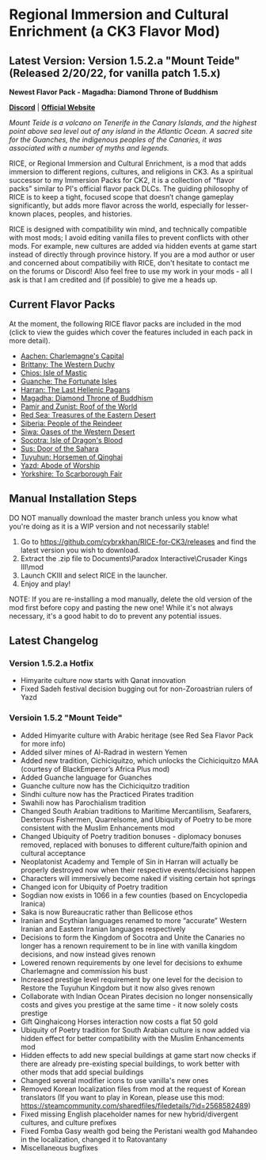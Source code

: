 # Regional Immersion and Cultural Enrichment (a CK3 Flavor Mod)

## Latest Version: Version 1.5.2.a "Mount Teide" (Released 2/20/22, for vanilla patch 1.5.x)

**Newest Flavor Pack - Magadha: Diamond Throne of Buddhism**

[**Discord**](https://discord.gg/9KuyXv2uZA) | [**Official Website**](https://cybrxkhansmods.godaddysites.com)

_Mount Teide is a volcano on Tenerife in the Canary Islands, and the highest point above sea level out of any island in the Atlantic Ocean. A sacred site for the Guanches, the indigenous peoples of the Canaries, it was associated with a number of myths and legends._

RICE, or Regional Immersion and Cultural Enrichment, is a mod that adds immersion to different regions, cultures, and religions in CK3. As a spiritual successor to my Immersion Packs for CK2, it is a collection of "flavor packs" similar to PI's official flavor pack DLCs. The guiding philosophy of RICE is to keep a tight, focused scope that doesn’t change gameplay significantly, but adds more flavor across the world, especially for lesser-known places, peoples, and histories.

RICE is designed with compatibility win mind, and technically compatible with most mods; I avoid editing vanilla files to prevent conflicts with other mods. For example, new cultures are added via hidden events at game start instead of directly through province history. If you are a mod author or user and concerned about compatibiliy with RICE, don't hesitate to contact me on the forums or Discord! Also feel free to use my work in your mods - all I ask is that I am credited and (if possible) to give me a heads up.

## Current Flavor Packs

At the moment, the following RICE flavor packs are included in the mod (click to view the guides which cover the features included in each pack in more detail).

- [Aachen: Charlemagne's Capital](https://docs.google.com/document/d/e/2PACX-1vQNflzrfD7oYcEYcMWDW07MsWCW-8cwIO8-JxSIm_WTnB1Ij0Dr-b3PRNu8mKmUFRXfHW3QDax2Z0DD/pub)
- [Brittany: The Western Duchy](https://docs.google.com/document/d/e/2PACX-1vTzGuR_ffwqfpm6rwh27hq71K4Fs35pcLZioPLbHulhHn2ZV25SD2HrGipPofvBYngi5S_O4Yino4Y7/pub)
- [Chios: Isle of Mastic](https://docs.google.com/document/d/1Lu4cGXN7hSaDtYd_wsXKbjAeIOYMoYVuum6zfYfBc_k/pub)
- [Guanche: The Fortunate Isles](https://docs.google.com/document/d/e/2PACX-1vSs5DoK_1Hux5Uqe8cZp9qKdClxq_8W6PF3Rdejo8hR_C3mn1_qd166bbpw096x0DtwBGTBHC8aQYTO/pub)
- [Harran: The Last Hellenic Pagans](https://docs.google.com/document/d/e/2PACX-1vQOVaDq59Adp5PsNw7r8KhK9cgHMBBWGPWG085FdTKegkD8G8BFLa_e1lz8usY164B42gAVZD4D_2Rs/pub)
- [Magadha: Diamond Throne of Buddhism](https://docs.google.com/document/d/e/2PACX-1vQvXP97M8x7lXYDilOlkVz-lCT0dk6Qq2R6cFyoySNv6g5mqAhIxzquf_1TeR9eEllCkA0HhpOfErnT/pub)
- [Pamir and Zunist: Roof of the World](https://docs.google.com/document/d/e/2PACX-1vQmHEFpko8WE1fnHLHyG-4t01Xyka4eTe88WuLJWRL6jk0S3ju3fA1CFyX_dDArSduFlzqUl58pjRRO/pub)
- [Red Sea: Treasures of the Eastern Desert](https://docs.google.com/document/d/e/2PACX-1vQzLb-MR90fMQvjqZsxceuydKihTehAlpxexdhdim5pfxi_aGVBeLl1rJMmuR-89nVB7PVLfboZKBuy/pub)
- [Siberia: People of the Reindeer](https://docs.google.com/document/d/e/2PACX-1vTOr-vq1KkHRJ_gxPOlb9brCKde3TRzN_1TVZwfPmSiIIW5TEAJGkQ0eNGwiEfvgape1pDAKau3ZcvD/pub)
- [Siwa: Oases of the Western Desert](https://docs.google.com/document/d/1OOXqqBEGv94IBAH-rIsjoBog1YFtVAFg_TPsuIQmhtg/pub)
- [Socotra: Isle of Dragon's Blood](https://docs.google.com/document/d/e/2PACX-1vRs_x_9wjofcveP_yhymlL5TWPB1UdSQyi_C_M1z4dWpFg3lqHgHwGpFD2xfkf0-RdsKIlRekQsLD4s/pub)
- [Sus: Door of the Sahara](https://docs.google.com/document/d/e/2PACX-1vQo9H7CnvJxD-KEjrwKEZ6GUUAJSqtF8-3oHW8YyoOntDliMBNHEOxRMNJRt8VFdpNs9LOGdgX9jCtZ/pub)
- [Tuyuhun: Horsemen of Qinghai](https://docs.google.com/document/d/e/2PACX-1vSLTlVseJqHCut1xBqm9tY2AVgfunhUTX0m8oN-OvHpMgexvpbFO8OIXVC2xDkgo9UvMYnv4qnjBUqP/pub)
- [Yazd: Abode of Worship](https://docs.google.com/document/d/e/2PACX-1vSPDkkP1PqCoPsi_HM29C5MM5L-as_SyKkmx_jNtOEqoW2mQx2APneBmbHNhi5hNePLHAxqm9QTm8y3/pub)
- [Yorkshire: To Scarborough Fair](https://docs.google.com/document/d/e/2PACX-1vQpl_JscDm-mK927vAdVA3-EUVdZ6A_htNKej7_cAKC1NcnYxHz8uvOT-bidmyLCNrfrYAsPun1QW3X/pub)


## Manual Installation Steps

DO NOT manually download the master branch unless you know what you're doing as it is a WIP version and not necessarily stable!

1. Go to https://github.com/cybrxkhan/RICE-for-CK3/releases and find the latest version you wish to download.
2. Extract the .zip file to Documents\Paradox Interactive\Crusader Kings III\mod
3. Launch CKIII and select RICE in the launcher.
4. Enjoy and play!

NOTE: If you are re-installing a mod manually, delete the old version of the mod first before copy and pasting the new one! While it's not always necessary, it's a good habit to do to prevent any potential issues.

## Latest Changelog

### Version 1.5.2.a Hotfix

- Himyarite culture now starts with Qanat innovation
- Fixed Sadeh festival decision bugging out for non-Zoroastrian rulers of Yazd

### Versioin 1.5.2 "Mount Teide"

- Added Himyarite culture with Arabic heritage (see Red Sea Flavor Pack for more info)
- Added silver mines of Al-Radrad in western Yemen
- Added new tradition, Cichiciquitzo, which unlocks the Cichiciquitzo MAA (courtesy of BlackEmperor’s Africa Plus mod)
- Added Guanche language for Guanches
- Guanche culture now has the Cichiciquitzo tradition
- Sindhi culture now has the Practiced Pirates tradition
- Swahili now has Parochialism tradition
- Changed South Arabian traditions to Maritime Mercantilism, Seafarers, Dexterous Fishermen, Quarrelsome, and Ubiquity of Poetry to be more consistent with the Muslim Enhancements mod
- Changed Ubiquity of Poetry tradition bonuses - diplomacy bonuses removed, replaced with bonuses to different culture/faith opinion and cultural acceptance
- Neoplatonist Academy and Temple of Sin in Harran will actually be properly destroyed now when their respective events/decisions happen
- Characters will immersively become naked if visiting certain hot springs
- Changed icon for Ubiquity of Poetry tradition
- Sogdian now exists in 1066 in a few counties (based on Encyclopedia Iranica)
- Saka is now Bureaucratic rather than Bellicose ethos
- Iranian and Scythian languages renamed to more “accurate” Western Iranian and Eastern Iranian languages respectively
- Decisions to form the Kingdom of Socotra and Unite the Canaries no longer has a renown requirement to be in line with vanilla kingdom decisions, and now instead gives renown
- Lowered renown requirements by one level for decisions to exhume Charlemagne and commission his bust
- Increased prestige level requirement by one level for the decision to Restore the Tuyuhun Kingdom but it now also gives renown
- Collaborate with Indian Ocean Pirates decision no longer nonsensically costs and gives you prestige at the same time - it now solely costs prestige
- Gift Qinghaicong Horses interaction now costs a flat 50 gold
- Ubiquity of Poetry tradition for South Arabian culture is now added via hidden effect for better compatibility with the Muslim Enhancements mod
- Hidden effects to add new special buildings at game start now checks if there are already pre-existing special buildings, to work better with other mods that add special buildings
- Changed several modifier icons to use vanilla's new ones
- Removed Korean localization files from mod at the request of Korean translators (If you want to play in Korean, please use this mod: https://steamcommunity.com/sharedfiles/filedetails/?id=2568582489)
- Fixed missing English placeholder names for new hybrid/divergent cultures, and culture prefixes
- Fixed Fomba Gasy wealth god being the Peristani wealth god Mahandeo in the localization, changed it to Ratovantany
- Miscellaneous bugfixes
